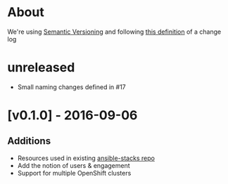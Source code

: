 # About
We're using [Semantic Versioning](http://semver.org/) and following [this definition](http://keepachangelog.com/en/0.3.0/) of a change log

# unreleased
- Small naming changes defined in #17

# [v0.1.0] - 2016-09-06

## Additions
- Resources used in existing [ansible-stacks repo](https://github.com/rht-labs/ansible-stacks/blob/master/roles/create-openshift-resources/tests/openshift_resources.json)
- Add the notion of users & engagement
- Support for multiple OpenShift clusters